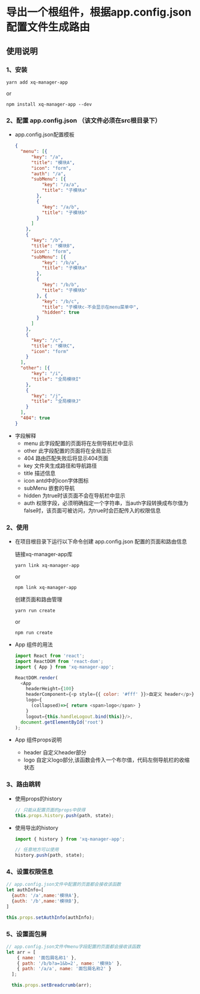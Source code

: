# 导出一个根组件，根据app.config.json配置文件生成路由

## 使用说明
### 1、安装
```node
yarn add xq-manager-app
```
or
```node
npm install xq-manager-app --dev
```

### 2、配置 app.config.json （该文件必须在src根目录下）
* app.config.json配置模板
  ```json
  {
    "menu": [{
        "key": "/a",
        "title": "模块A",
        "icon": "form",
        "auth": "/a",
        "subMenu": [{
            "key": "/a/a",
            "title": "子模块a"
          },
          {
            "key": "/a/b",
            "title": "子模块b"
          }
        ]
      },
      {
        "key": "/b",
        "title": "模块B",
        "icon": "form",
        "subMenu": [{
            "key": "/b/a",
            "title": "子模块a"
          },
          {
            "key": "/b/b",
            "title": "子模块b"
          }, {
            "key": "/b/c",
            "title": "子模块c-不会显示在menu菜单中",
            "hidden": true
          }
        ]
      },
      {
        "key": "/c",
        "title": "模块C",
        "icon": "form"
      }
    ],
    "other": [{
        "key": "/i",
        "title": "全局模块I"
      },
      {
        "key": "/j",
        "title": "全局模块J"
      }
    ],
    "404": true
  }
  ```
* 字段解释
  * menu 此字段配置的页面将在左侧导航栏中显示
  * other 此字段配置的页面将在全局显示
  * 404 路由匹配失败后将显示404页面
  * key 文件夹生成路径和导航路径
  * title 描述信息
  * icon antd中的icon字体图标
  * subMenu 嵌套的导航
  * hidden 为true时该页面不会在导航栏中显示
  * auth 权限字段，必须明确指定一个字符串，当auth字段转换成布尔值为false时，该页面可被访问，为true时会匹配传入的权限信息


### 2、使用
* 在项目根目录下运行以下命令创建 app.config.json 配置的页面和路由信息
  
  链接xq-manager-app库
  ```node
  yarn link xq-manager-app
  ```
  or

  ```node
  npm link xq-manager-app
  ```

  创建页面和路由管理
  ```node
  yarn run create
  ```
  or

  ```node
  npm run create
  ```
* App 组件的用法

  ```js
  import React from 'react';
  import ReactDOM from 'react-dom';
  import { App } from 'xq-manager-app';

  ReactDOM.render(
    <App
      headerHeight={100}
      headerComponent={<p style={{ color: '#fff' }}>自定义 header</p>}
      logo={
        (collapsed)=>{ return <span>logo</span> }
      } 
      logout={this.handleLogout.bind(this)}/>,
    document.getElementById('root')
  );
  ```

* App 组件props说明
  * header 自定义header部分
  * logo 自定义logo部分,该函数会传入一个布尔值，代码左侧导航栏的收缩状态

### 3、路由跳转
* 使用props的history

  ```js
  // 只能从配置页面的props中获得
  this.props.history.push(path, state);
  ```
  
* 使用导出的history

  ```js
  import { history } from 'xq-manager-app';

  // 任意地方可以使用
  history.push(path, state);
  ```

### 4、设置权限信息
  ```js
  // app.config.json文件中配置的页面都会接收该函数
  let authInfo=[
    {auth: '/a',name:'模块A'},
    {auth: '/b',name:'模块B'},
  ]

  this.props.setAuthInfo(authInfo);
  ```


### 5、设置面包屑
  ```js
  // app.config.json文件中menu字段配置的页面都会接收该函数
  let arr = [
      { name: '面包屑名称1' },
      { path: '/b/b?a=1&b=2', name: '模块b' },
      { path: '/a/a', name: '面包屑名称2' }
    ];

    this.props.setBreadcrumb(arr);
  ```